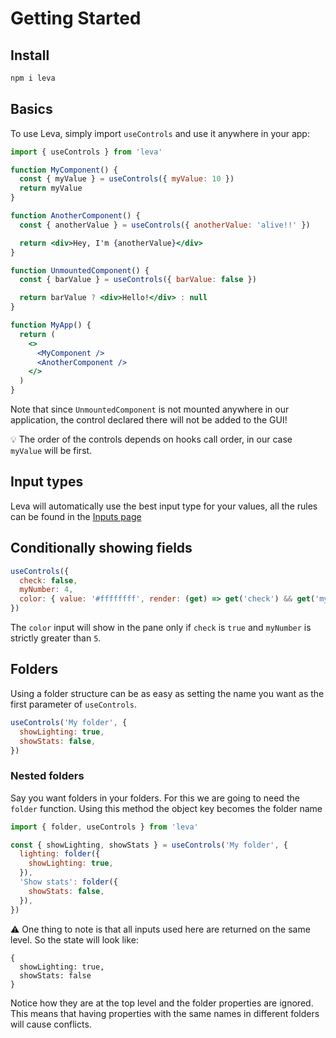 # Getting Started

## Install

```bash
npm i leva
```

## Basics

To use Leva, simply import `useControls` and use it anywhere in your app:

```jsx
import { useControls } from 'leva'

function MyComponent() {
  const { myValue } = useControls({ myValue: 10 })
  return myValue
}

function AnotherComponent() {
  const { anotherValue } = useControls({ anotherValue: 'alive!!' })

  return <div>Hey, I'm {anotherValue}</div>
}

function UnmountedComponent() {
  const { barValue } = useControls({ barValue: false })

  return barValue ? <div>Hello!</div> : null
}

function MyApp() {
  return (
    <>
      <MyComponent />
      <AnotherComponent />
    </>
  )
}
```

Note that since `UnmountedComponent` is not mounted anywhere in our application, the control declared there will not be added to the GUI!

💡 The order of the controls depends on hooks call order, in our case `myValue` will be first.

## Input types

Leva will automatically use the best input type for your values, all the rules can be found in the [Inputs page](inputs.md)

## Conditionally showing fields

```jsx
useControls({
  check: false,
  myNumber: 4,
  color: { value: '#ffffffff', render: (get) => get('check') && get('myNumber') > 5 },
})
```

The `color` input will show in the pane only if `check` is `true` and `myNumber` is strictly greater than `5`.

## Folders

Using a folder structure can be as easy as setting the name you want as the first parameter of `useControls`.

```jsx
useControls('My folder', {
  showLighting: true,
  showStats: false,
})
```

### Nested folders

Say you want folders in your folders. For this we are going to need the `folder` function. Using this method the object key becomes the folder name

```jsx
import { folder, useControls } from 'leva'

const { showLighting, showStats } = useControls('My folder', {
  lighting: folder({
    showLighting: true,
  }),
  'Show stats': folder({
    showStats: false,
  }),
})
```

⚠️ One thing to note is that all inputs used here are returned on the same level. So the state will look like:

```
{
  showLighting: true,
  showStats: false
}
```

Notice how they are at the top level and the folder properties are ignored. This means that having properties with the same names in different folders will cause conflicts.

